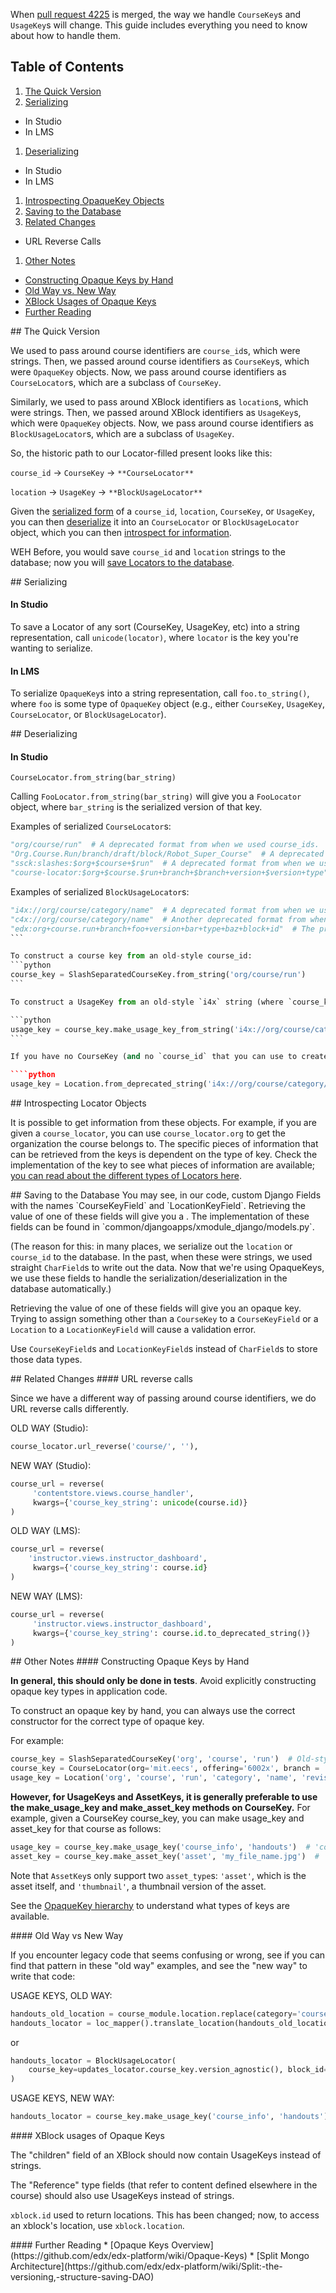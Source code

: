 When [pull request 4225](https://github.com/edx/edx-platform/pull/4225) is merged, the way we handle `CourseKey`s and `UsageKey`s will change.  This guide includes everything you need to know about how to handle them.

## Table of Contents

1. [The Quick Version](#quick)  
1. [Serializing](#serialization)  
  * In Studio
  * In LMS
1. [Deserializing](#deserialization)  
  * In Studio
  * In LMS
1. [Introspecting  OpaqueKey Objects](#introspect)  
1. [Saving to the Database](#database)  
1. [Related Changes](#related)
  * URL Reverse Calls
1. [Other Notes](#other_notes)
  * [Constructing Opaque Keys by Hand](#constructing)  
  * [Old Way vs. New Way](#old_vs_new)
  * [XBlock Usages of Opaque Keys](#xblock)  
  * [Further Reading](#reading)

<a name="quick"/>
## The Quick Version

We used to pass around course identifiers are `course_id`s, which were strings.  Then, we passed around course identifiers as `CourseKey`s, which were `OpaqueKey` objects.  Now, we pass around course identifiers as `CourseLocator`s, which are a subclass of `CourseKey`.

Similarly, we used to pass around XBlock identifiers as `location`s, which were strings.  Then, we passed around XBlock identifiers as `UsageKey`s, which were `OpaqueKey` objects.  Now, we pass around course identifiers as `BlockUsageLocator`s, which are a subclass of `UsageKey`.

So, the historic path to our Locator-filled present looks like this:

`course_id` -> `CourseKey` -> ` **CourseLocator** `

`location` -> `UsageKey` -> ` **BlockUsageLocator** `

Given the [serialized form](#serialization) of a `course_id`, `location`, `CourseKey`, or `UsageKey`, you can then [deserialize](#deserialization) it into an `CourseLocator` or `BlockUsageLocator` object, which you can then [introspect for information](#introspect).

WEH Before, you would save `course_id` and `location` strings to the database; now you will [save Locators to the database](#database).

<a name="serialization"/>
## Serializing

#### In Studio

To save a Locator of any sort (CourseKey, UsageKey, etc) into a string representation, call `unicode(locator)`, where `locator` is the key you're wanting to serialize.

#### In LMS

To serialize `OpaqueKey`s into a string representation, call `foo.to_string()`, where `foo` is some type of `OpaqueKey` object (e.g., either `CourseKey`, `UsageKey`, `CourseLocator`, or `BlockUsageLocator`).

<a name="deserialization"/>
## Deserializing

#### In Studio

`CourseLocator.from_string(bar_string)`

Calling `FooLocator.from_string(bar_string)` will give you a `FooLocator` object, where `bar_string` is the serialized version of that key.

Examples of serialized `CourseLocator`s:
````python
"org/course/run"  # A deprecated format from when we used course_ids.
"Org.Course.Run/branch/draft/block/Robot_Super_Course"  # A deprecated format from when we used course_ids.
"ssck:slashes:$org+$course+$run"  # A deprecated format from when we used SlashSeparatedCourseKeys.
"course-locator:$org+$course.$run+branch+$branch+version+$version+type"  # The preferred serialized version of a string.
````

Examples of serialized `BlockUsageLocator`s:
````python
"i4x://org/course/category/name"  # A deprecated format from when we used locations.
"c4x://org/course/category/name"  # Another deprecated format from when we used locations.
"edx:org+course.run+branch+foo+version+bar+type+baz+block+id"  # The preferred serialized form of a string.
```

To construct a course key from an old-style course_id:
```python
course_key = SlashSeparatedCourseKey.from_string('org/course/run')
```

To construct a UsageKey from an old-style `i4x` string (where `course_key` is a `CourseKey` for the course that the location is within):

```python
usage_key = course_key.make_usage_key_from_string('i4x://org/course/category/name')
```

If you have no CourseKey (and no `course_id` that you can use to create a CourseKey), a fallback is the UsageKey.from_deprecated_string() method shown below.  Note that this is not preferred; please use the previous method if there's any way you can access the CourseKey.

````python
usage_key = Location.from_deprecated_string('i4x://org/course/category/name')
````

<a name="introspect"/>
## Introspecting Locator Objects

It is possible to get information from these objects. For example, if you are given a `course_locator`, you can use `course_locator.org` to get the organization the course belongs to. The specific pieces of information that can be retrieved from the keys is dependent on the type of key. Check the implementation of the key to see what pieces of information are available; [you can read about the different types of Locators here](https://github.com/edx/edx-platform/wiki/Opaque-Keys).

<a name="database"/>
## Saving to the Database
You may see, in our code, custom Django Fields with the names `CourseKeyField` and `LocationKeyField`.  Retrieving the value of one of these fields will give you a .  The implementation of these fields can be found in `common/djangoapps/xmodule_django/models.py`.

(The reason for this: in many places, we serialize out the `location` or `course_id` to the database. In the past, when these were strings, we used straight `CharField`s to write out the data.  Now that we're using OpaqueKeys, we use these fields to handle the serialization/deserialization in the database automatically.)

Retrieving the value of one of these fields will give you an opaque key. Trying to assign something other than a `CourseKey` to a `CourseKeyField` or a `Location` to a `LocationKeyField` will cause a validation error.

Use `CourseKeyField`s and `LocationKeyField`s instead of `CharField`s to store those data types.

<a name="related"/>
## Related Changes
#### URL reverse calls

Since we have a different way of passing around course identifiers, we do URL reverse calls differently.

OLD WAY (Studio):

````python
course_locator.url_reverse('course/', ''),
````

NEW WAY (Studio):

````python
course_url = reverse(
     'contentstore.views.course_handler',
     kwargs={'course_key_string': unicode(course.id)}
)
````

OLD WAY (LMS):

````python
course_url = reverse(
    'instructor.views.instructor_dashboard',
     kwargs={'course_key_string': course.id}
)
````

NEW WAY (LMS):

````python
course_url = reverse(
     'instructor.views.instructor_dashboard',
     kwargs={'course_key_string': course.id.to_deprecated_string()}
)
````

<a name="other_notes"/>
## Other Notes

<a name="constructing"/>
#### Constructing Opaque Keys by Hand

<bold>**In general, this should only be done in tests**.  Avoid explicitly constructing opaque key types in application code.</bold>

To construct an opaque key by hand, you can always use the correct constructor for the correct type of opaque key.

For example:
```python
course_key = SlashSeparatedCourseKey('org', 'course', 'run')  # Old-style identifiers
course_key = CourseLocator(org='mit.eecs', offering='6002x', branch = 'published')
usage_key = Location('org', 'course', 'run', 'category', 'name', 'revision')
```

**However, for UsageKeys and AssetKeys, it is generally preferable to use the make_usage_key and make_asset_key methods on CourseKey.**  For example, given a CourseKey course_key, you can make usage_key and asset_key for that course as follows:

````python
usage_key = course_key.make_usage_key('course_info', 'handouts')  # 'course_info' is block_type, 'handouts' is the name
asset_key = course_key.make_asset_key('asset', 'my_file_name.jpg')  # 'asset' is type, 'my_file_name.jpg' is the path
````

Note that `AssetKey`s only support two `asset_type`s: `'asset'`, which is the asset itself, and `'thumbnail'`, a thumbnail version of the asset.

See the [OpaqueKey hierarchy](https://github.com/edx/edx-platform/wiki/Opaque-Keys#opaquekey-hierarchy) to understand what types of keys are available.

<a name="old_vs_new"/>
#### Old Way vs New Way

If you encounter legacy code that seems confusing or wrong, see if you can find that pattern in these "old way" examples, and see the "new way" to write that code:

USAGE KEYS, OLD WAY:

````python
handouts_old_location = course_module.location.replace(category='course_info', name='handouts')
handouts_locator = loc_mapper().translate_location(handouts_old_location, False, True)
````

or

````python
handouts_locator = BlockUsageLocator(
    course_key=updates_locator.course_key.version_agnostic(), block_id=block
)
````
USAGE KEYS, NEW WAY:
````python
handouts_locator = course_key.make_usage_key('course_info', 'handouts')
````

<a name="xblock"/>
#### XBlock usages of Opaque Keys

The "children" field of an XBlock should now contain UsageKeys instead of strings.

The "Reference" type fields (that refer to content defined elsewhere in the course) should also use UsageKeys instead of strings.

`xblock.id` used to return locations.  This has been changed; now, to access an xblock's location, use `xblock.location`.

<a name="reading"/>
#### Further Reading
*  [Opaque Keys Overview](https://github.com/edx/edx-platform/wiki/Opaque-Keys)
*  [Split Mongo Architecture](https://github.com/edx/edx-platform/wiki/Split:-the-versioning,-structure-saving-DAO)